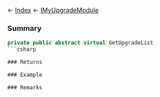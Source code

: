 ← [Index](Api-Index) ← [IMyUpgradeModule](Sandbox.ModAPI.Ingame.IMyUpgradeModule)

### Summary

```csharp
private public abstract virtual GetUpgradeList
```csharp

### Returns

### Example

### Remarks

